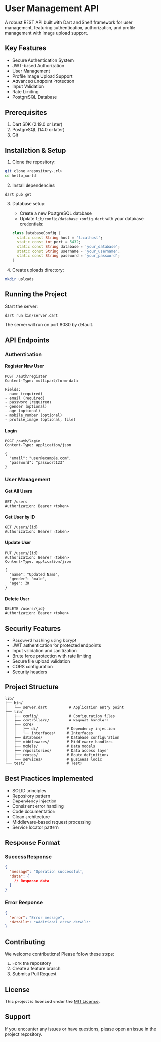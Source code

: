 # User Management API

A robust REST API built with Dart and Shelf framework for user management, featuring authentication, authorization, and profile management with image upload support.

## Key Features 

- Secure Authentication System
- JWT-based Authorization
- User Management
- Profile Image Upload Support
- Advanced Endpoint Protection
- Input Validation
- Rate Limiting
- PostgreSQL Database

## Prerequisites 

1. Dart SDK (2.19.0 or later)
2. PostgreSQL (14.0 or later)
3. Git

## Installation & Setup 

1. Clone the repository:
```bash
git clone <repository-url>
cd hello_world
```

2. Install dependencies:
```bash
dart pub get
```

3. Database setup:
   - Create a new PostgreSQL database
   - Update `lib/config/database_config.dart` with your database credentials:
   ```dart
   class DatabaseConfig {
     static const String host = 'localhost';
     static const int port = 5432;
     static const String database = 'your_database';
     static const String username = 'your_username';
     static const String password = 'your_password';
   }
   ```

4. Create uploads directory:
```bash
mkdir uploads
```

## Running the Project 

Start the server:
```bash
dart run bin/server.dart
```
The server will run on port 8080 by default.

## API Endpoints 

### Authentication

#### Register New User
```http
POST /auth/register
Content-Type: multipart/form-data

Fields:
- name (required)
- email (required)
- password (required)
- gender (optional)
- age (optional)
- mobile_number (optional)
- profile_image (optional, file)
```

#### Login
```http
POST /auth/login
Content-Type: application/json

{
  "email": "user@example.com",
  "password": "password123"
}
```

### User Management

#### Get All Users
```http
GET /users
Authorization: Bearer <token>
```

#### Get User by ID
```http
GET /users/{id}
Authorization: Bearer <token>
```

#### Update User
```http
PUT /users/{id}
Authorization: Bearer <token>
Content-Type: application/json

{
  "name": "Updated Name",
  "gender": "male",
  "age": 30
}
```

#### Delete User
```http
DELETE /users/{id}
Authorization: Bearer <token>
```

## Security Features 

- Password hashing using bcrypt
- JWT authentication for protected endpoints
- Input validation and sanitization
- Brute force protection with rate limiting
- Secure file upload validation
- CORS configuration
- Security headers

## Project Structure 

```
lib/
├── bin/
│   └── server.dart          # Application entry point
├── lib/
│   ├── config/              # Configuration files
│   ├── controllers/         # Request handlers
│   ├── core/               
│   │   ├── di/             # Dependency injection
│   │   └── interfaces/     # Interfaces
│   ├── database/           # Database configuration
│   ├── middlewares/        # Middleware handlers
│   ├── models/             # Data models
│   ├── repositories/       # Data access layer
│   ├── routes/             # Route definitions
│   └── services/           # Business logic
└── test/                   # Tests
```

## Best Practices Implemented 

- SOLID principles
- Repository pattern
- Dependency injection
- Consistent error handling
- Code documentation
- Clean architecture
- Middleware-based request processing
- Service locator pattern

## Response Format 

### Success Response
```json
{
  "message": "Operation successful",
  "data": {
    // Response data
  }
}
```

### Error Response
```json
{
  "error": "Error message",
  "details": "Additional error details"
}
```

## Contributing 

We welcome contributions! Please follow these steps:
1. Fork the repository
2. Create a feature branch
3. Submit a Pull Request

## License 

This project is licensed under the [MIT License](LICENSE).

## Support 

If you encounter any issues or have questions, please open an issue in the project repository.
